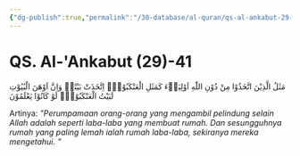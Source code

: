 ```yaml
---
{"dg-publish":true,"permalink":"/30-database/al-quran/qs-al-ankabut-29-41/"}
---
```



# QS. Al-'Ankabut (29)-41
مَثَلُ الَّذِيْنَ اتَّخَذُوْا مِنْ دُوْنِ اللّٰهِ اَوْلِيَاۤءَ كَمَثَلِ الْعَنْكَبُوْتِۚ اِتَّخَذَتْ بَيْتًاۗ وَاِنَّ اَوْهَنَ الْبُيُوْتِ لَبَيْتُ الْعَنْكَبُوْتِۘ لَوْ كَانُوْا يَعْلَمُوْنَ 

Artinya: *"Perumpamaan orang-orang yang mengambil pelindung selain Allah adalah seperti laba-laba yang membuat rumah. Dan sesungguhnya rumah yang paling lemah ialah rumah laba-laba, sekiranya mereka mengetahui. "*
